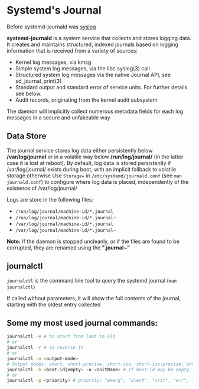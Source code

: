 # Systemd's Journal



Before systemd-journald was [syslog](https://en.wikipedia.org/wiki/Syslog)

**systemd-journald** is a system service that collects and stores logging data. It creates and maintains structured, indexed journals based on logging information that is received from a variety of sources:

* Kernel log messages, via kmsg
* Simple system log messages, via the libc syslog(3) call
* Structured system log messages via the native Journal API, see sd_journal_print(3)
* Standard output and standard error of service units. For further details see below.
* Audit records, originating from the kernel audit subsystem

The daemon will implicitly collect numerous metadata fields for each log messages in a secure and unfakeable way

## Data Store

The journal service stores log data either persistently below **/var/log/journal** or in a volatile way below **/run/log/journal/** (in the latter case it is lost at reboot).
By default, log data is stored persistently if /var/log/journal/ exists during boot, with an implicit fallback to volatile storage otherwise
Use `Storage=` in `/etc/systemd/journald.conf` (see `man journald.conf`) to configure where log data is placed, independently of the existence of /var/log/journal/

Logs are store in the following files: 

* `/run/log/journal/machine-id/*.journal`
* `/run/log/journal/machine-id/*.journal~`
* `/var/log/journal/machine-id/*.journal`
* `/var/log/journal/machine-id/*.journal~`

**Note:** If the daemon is stopped uncleanly, or if the files are found to be corrupted, they are renamed using the **".journal~"**

## journalctl

`journalctl` is the command line tool to query the systemd journal (`man journalctl`)

If called without parameters, it will show the full contents of the journal, starting with the oldest entry collected


## Some my most used journal commands:

```bash
journalctl -e # to start from last to old
# or
journalctl -r # to reverse it
# or
journalctl -o <output-mode>
# Output modes: short, short-precise, short-iso, short-iso-precise, short-full, short-monotonic, short-unix, verbose, export, json, json-pretty, json-sse, json-seq, cat, with-unit
journalctl -b <boot-id|empty> -u <UnitName> # If boot-id may be empty, in which case logs for the current boot will be shown.
# or
journalctl -p <priority> # priority: "emerg", "alert", "crit", "err", "warning", "notice", "info", "debug".
```

